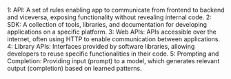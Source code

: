 1: API: A set of rules enabling app to communicate from frontend to backend and viceversa, exposing functionality without revealing internal code. 
2: SDK: A collection of tools, libraries, and documentation for developing applications on a specific platform.
3: Web APIs: APIs accessible over the internet, often using HTTP to enable communication between applications.
4: Library APIs: Interfaces provided by software libraries, allowing developers to reuse specific functionalities in their code.
5: Prompting and Completion: Providing input (prompt) to a model, which generates relevant output (completion) based on learned patterns.